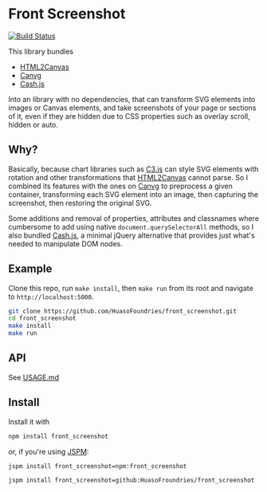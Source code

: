 # Front Screenshot

[![Build Status](https://travis-ci.org/HuasoFoundries/front_screenshot.svg?branch=master)](https://travis-ci.org/HuasoFoundries/front_screenshot)

This library bundles 
 
 - [HTML2Canvas](https://html2canvas.hertzen.com/) 
 - [Canvg](https://github.com/canvg/canvg)
 - [Cash.js](https://github.com/kenwheeler/cash)

Into an library with no dependencies, that can transform SVG elements into images or Canvas elements, and take screenshots of your page 
or sections of it, even if they are hidden due to CSS properties such as overlay scroll, hidden or auto.

## Why?

Basically, because chart libraries such as [C3.js](https://c3js.org/) can style SVG elements with rotation and other transformations that
[HTML2Canvas](https://html2canvas.hertzen.com/) cannot parse. So I combined its features with the ones on [Canvg](https://github.com/canvg/canvg)
to preprocess a given container, transforming each SVG element into an image, then capturing the screenshot, then restoring the original SVG.

Some additions and removal of properties, attributes and classnames where cumbersome to add using native `document.querySelectorAll` methods, so 
I also bundled [Cash.js](https://github.com/kenwheeler/cash), a minimal jQuery alternative that provides just what's needed to manipulate DOM nodes.


## Example

Clone this repo, run `make install`, then `make run` from its root and navigate to `http://localhost:5000`.

```sh
git clone https://github.com/HuasoFoundries/front_screenshot.git
cd front_screenshot
make install
make run
```



## API

See [USAGE.md](USAGE.md)

## Install

Install it with 

```sh
npm install front_screenshot
```


or, if you're using [JSPM](https://jspm.io):


```sh
jspm install front_screenshot=npm:front_screenshot
```


```sh
jspm install front_screenshot=github:HuasoFroundries/front_screenshot
```